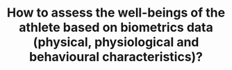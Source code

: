 ---
id: question-004
title: How to assess the well-beings of the athlete based on biometrics data
  (physical, physiological and behavioural characteristics)?
application: mental health and psychology
dataTypes:
  - categorical-ordinal
questionType: descriptive
dataExpertises:
  - medical-signal-processing
  - clustering
  - classification
  - psychology-and-mental-health
dataMethods:
  - clustering
  - classification
themes:
  - sports-medicine
  - wellness-and-training-load-monitoring
taskSolvers:
  - analyse-injury-and-rehabilitation-patterns
experts:
  - Richi Nayak
  - Divya Mehta
references:
  - https://www.frontiersin.org/articles/10.3389/fnhum.2018.00221/full
---